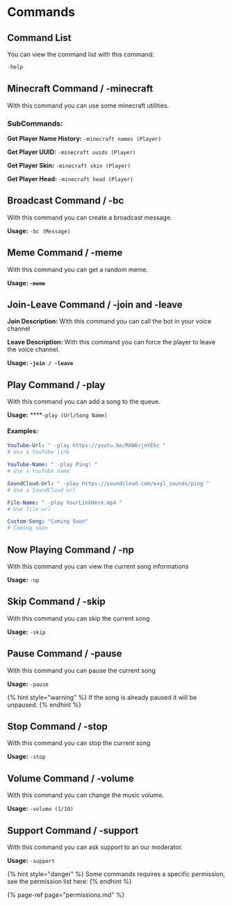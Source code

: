 # Commands

## Command List

You can view the command list with this command:

```java
-help
```

## Minecraft Command / -minecraft

With this command you can use some minecraft utilities.

### **SubCommands:**

**Get Player Name History:** `-minecraft names (Player)`

 **Get Player UUID:** `-minecraft uuids (Player)`

 **Get Player Skin:** `-minecraft skin (Player)`

**Get Player Head:**  `-minecraft head (Player)`

## Broadcast Command / -bc

With this command you can create a broadcast message.

**Usage:** `-bc (Message)`

## Meme Command / -meme

With this command you can get a random meme.

**Usage: `-meme`**

## Join-Leave Command / -join and -leave

**Join Description:** With this command you can call the bot in your voice channel

**Leave Description:** With this command you can force the player to leave the voice channel.

**Usage: `-join / -leave`**

## Play Command / -play

With this command you can add a song to the queue.

**Usage:** _****_`-play (Url/Song Name)`

#### Examples:

```yaml
YouTube-Url: " -play https://youtu.be/RKW6rjnYEkc "
# Use a YouTube link

YouTube-Name: " -play Ping! "
# Use a YouTube name

SoundCloud-Url: " -play https://soundcloud.com/exyl_sounds/ping "
# Use a SoundCloud url

File-Name: " -play YourLinkHere.mp4 "
# Use file url

Custom-Song: "Coming Soon"
# Coming soon
```

## Now Playing Command / -np

With this command you can view the current song informations

**Usage:** `-np`

## Skip Command / -skip

With this command you can skip the current song

**Usage:** `-skip`

## Pause Command / -pause

With this command you can pause the current song

**Usage:** `-pause`

{% hint style="warning" %}
If the song is already paused it will be unpaused.
{% endhint %}

## Stop Command / -stop

With this command you can stop the current song

**Usage:** `-stop`

## Volume Command / -volume

With this command you can change the music volume.

**Usage:** `-volume (1/10)`

## Support Command / -support

With this command you can ask support to an our moderator.

**Usage:** `-support`



{% hint style="danger" %}
Some commands requires a specific permission, see the permission list here:
{% endhint %}

{% page-ref page="permissions.md" %}



